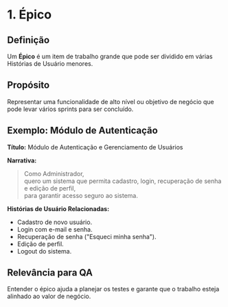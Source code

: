 # 1. Épico

## Definição
Um **Épico** é um item de trabalho grande que pode ser dividido em várias Histórias de Usuário menores.

## Propósito
Representar uma funcionalidade de alto nível ou objetivo de negócio que pode levar vários sprints para ser concluído.

## Exemplo: Módulo de Autenticação

**Título:** Módulo de Autenticação e Gerenciamento de Usuários

**Narrativa:**
> Como Administrador,  
> quero um sistema que permita cadastro, login, recuperação de senha e edição de perfil,  
> para garantir acesso seguro ao sistema.

**Histórias de Usuário Relacionadas:**
- Cadastro de novo usuário.  
- Login com e-mail e senha.  
- Recuperação de senha ("Esqueci minha senha").  
- Edição de perfil.  
- Logout do sistema.

## Relevância para QA
Entender o épico ajuda a planejar os testes e garante que o trabalho esteja alinhado ao valor de negócio.